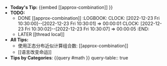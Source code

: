 - **Today's Tip:**  {{embed [[approx-combination]] }}
- **TODO:**
	- DONE [[approx-combination]]
	  :LOGBOOK:
	  CLOCK: [2022-12-23 Fri 10:30:00]--[2022-12-23 Fri 10:30:01] =>  00:00:01
	  CLOCK: [2022-12-23 Fri 10:30:02]--[2022-12-23 Fri 10:30:07] =>  00:00:05
	  :END:
	- LATER [[thread local]]
- **All Tips:**
	- 使用正态分布近似计算组合数: [[approx-combination]]
	- [[语言改变命运]]
- **Tips by Categories**: {{query #math }}
  query-table:: true
